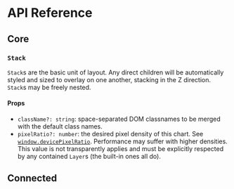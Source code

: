 # API Reference

## Core

### `Stack`

`Stack`s are the basic unit of layout. Any direct children will be automatically styled and sized to overlay on one another, stacking in the Z direction. `Stack`s may be freely nested.

#### Props

- `className?: string`: space-separated DOM classnames to be merged with the default class names.
- `pixelRatio?: number`: the desired pixel density of this chart. See [`window.devicePixelRatio`](https://developer.mozilla.org/en-US/docs/Web/API/Window/devicePixelRatio). Performance may suffer with higher densities. This value is not transparently applies and must be explicitly respected by any contained `Layer`s (the built-in ones all do).

## Connected